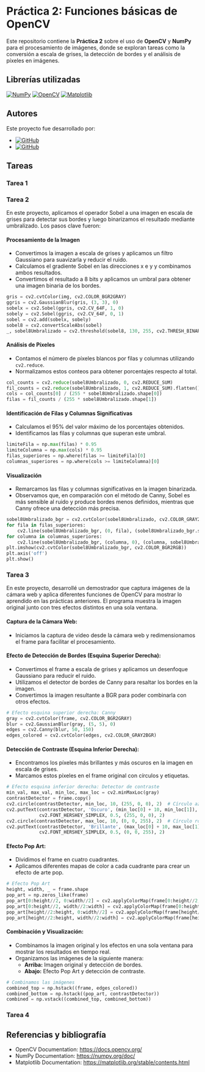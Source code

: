 # Práctica 2: Funciones básicas de OpenCV

Este repositorio contiene la **Práctica 2** sobre el uso de **OpenCV** y **NumPy** para el procesamiento de imágenes, donde se exploran tareas como la conversión a escala de grises, la detección de bordes y el análisis de píxeles en imágenes.

## Librerías utilizadas

[![NumPy](https://img.shields.io/badge/NumPy-013243?style=for-the-badge&logo=numpy)](https://numpy.org/)
[![OpenCV](https://img.shields.io/badge/OpenCV-5C3EE8?style=for-the-badge&logo=opencv)](https://opencv.org/)
[![Matplotlib](https://img.shields.io/badge/Matplotlib-3776AB?style=for-the-badge&logo=matplotlib)](https://matplotlib.org/)

## Autores

Este proyecto fue desarrollado por:

- [![GitHub](https://img.shields.io/badge/GitHub-Francisco%20Javier%20L%C3%B3pez%E2%80%93Dufour%20Morales-yellow?style=flat-square&logo=github)](https://github.com/gitfrandu4)
- [![GitHub](https://img.shields.io/badge/GitHub-Marcos%20V%C3%A1zquez%20Tasc%C3%B3n-red?style=flat-square&logo=github)](https://github.com/DerKom)

## Tareas

### Tarea 1


### Tarea 2
En este proyecto, aplicamos el operador Sobel a una imagen en escala de grises para detectar sus bordes y luego binarizamos el resultado mediante umbralizado. Los pasos clave fueron:

#### Procesamiento de la Imagen

- Convertimos la imagen a escala de grises y aplicamos un filtro Gaussiano para suavizarla y reducir el ruido.
- Calculamos el gradiente Sobel en las direcciones x e y y combinamos ambos resultados.
- Convertimos el resultado a 8 bits y aplicamos un umbral para obtener una imagen binaria de los bordes.

```python
gris = cv2.cvtColor(img, cv2.COLOR_BGR2GRAY)
ggris = cv2.GaussianBlur(gris, (3, 3), 0)
sobelx = cv2.Sobel(ggris, cv2.CV_64F, 1, 0)
sobely = cv2.Sobel(ggris, cv2.CV_64F, 0, 1)
sobel = cv2.add(sobelx, sobely)
sobel8 = cv2.convertScaleAbs(sobel)
_, sobel8Umbralizado = cv2.threshold(sobel8, 130, 255, cv2.THRESH_BINARY)
```

#### Análisis de Píxeles

- Contamos el número de píxeles blancos por filas y columnas utilizando `cv2.reduce`.
- Normalizamos estos conteos para obtener porcentajes respecto al total.

```python
col_counts = cv2.reduce(sobel8Umbralizado, 0, cv2.REDUCE_SUM)
fil_counts = cv2.reduce(sobel8Umbralizado, 1, cv2.REDUCE_SUM).flatten()
cols = col_counts[0] / (255 * sobel8Umbralizado.shape[0])
filas = fil_counts / (255 * sobel8Umbralizado.shape[1])
```

#### Identificación de Filas y Columnas Significativas

- Calculamos el 95% del valor máximo de los porcentajes obtenidos.
- Identificamos las filas y columnas que superan este umbral.

```python
limiteFila = np.max(filas) * 0.95
limiteColumna = np.max(cols) * 0.95
filas_superiores = np.where(filas >= limiteFila)[0]
columnas_superiores = np.where(cols >= limiteColumna)[0]
```

#### Visualización

- Remarcamos las filas y columnas significativas en la imagen binarizada.
- Observamos que, en comparación con el método de Canny, Sobel es más sensible al ruido y produce bordes menos definidos, mientras que Canny ofrece una detección más precisa.

```python
sobel8Umbralizado_bgr = cv2.cvtColor(sobel8Umbralizado, cv2.COLOR_GRAY2BGR)
for fila in filas_superiores:
    cv2.line(sobel8Umbralizado_bgr, (0, fila), (sobel8Umbralizado_bgr.shape[1]-1, fila), (0, 0, 255), 1)
for columna in columnas_superiores:
    cv2.line(sobel8Umbralizado_bgr, (columna, 0), (columna, sobel8Umbralizado_bgr.shape[0]-1), (255, 0, 0), 1)
plt.imshow(cv2.cvtColor(sobel8Umbralizado_bgr, cv2.COLOR_BGR2RGB))
plt.axis('off')
plt.show()
```

### Tarea 3

En este proyecto, desarrollé un demostrador que captura imágenes de la cámara web y aplica diferentes funciones de OpenCV para mostrar lo aprendido en las prácticas anteriores. El programa muestra la imagen original junto con tres efectos distintos en una sola ventana.

#### Captura de la Cámara Web:
   - Iniciamos la captura de video desde la cámara web y redimensionamos el frame para facilitar el procesamiento.

#### Efecto de Detección de Bordes (Esquina Superior Derecha):
   - Convertimos el frame a escala de grises y aplicamos un desenfoque Gaussiano para reducir el ruido.
   - Utilizamos el detector de bordes de Canny para resaltar los bordes en la imagen.
   - Convertimos la imagen resultante a BGR para poder combinarla con otros efectos.

   ```python
   # Efecto esquina superior derecha: Canny
   gray = cv2.cvtColor(frame, cv2.COLOR_BGR2GRAY)
   blur = cv2.GaussianBlur(gray, (5, 5), 0)
   edges = cv2.Canny(blur, 50, 150)
   edges_colored = cv2.cvtColor(edges, cv2.COLOR_GRAY2BGR)
   ```

#### Detección de Contraste (Esquina Inferior Derecha):
   - Encontramos los píxeles más brillantes y más oscuros en la imagen en escala de grises.
   - Marcamos estos píxeles en el frame original con círculos y etiquetas.

   ```python
   # Efecto esquina inferior derecha: Detector de contraste
   min_val, max_val, min_loc, max_loc = cv2.minMaxLoc(gray)
   contrastDetector = frame.copy()
   cv2.circle(contrastDetector, min_loc, 10, (255, 0, 0), 2)  # Círculo azul
   cv2.putText(contrastDetector, 'Oscuro', (min_loc[0] + 10, min_loc[1]),
               cv2.FONT_HERSHEY_SIMPLEX, 0.5, (255, 0, 0), 2)
   cv2.circle(contrastDetector, max_loc, 10, (0, 0, 255), 2)  # Círculo rojo
   cv2.putText(contrastDetector, 'Brillante', (max_loc[0] + 10, max_loc[1]),
               cv2.FONT_HERSHEY_SIMPLEX, 0.5, (0, 0, 255), 2)
   ```

#### Efecto Pop Art:
   - Dividimos el frame en cuatro cuadrantes.
   - Aplicamos diferentes mapas de color a cada cuadrante para crear un efecto de arte pop.

   ```python
   # Efecto Pop Art
   height, width, _ = frame.shape
   pop_art = np.zeros_like(frame)
   pop_art[0:height//2, 0:width//2] = cv2.applyColorMap(frame[0:height//2, 0:width//2], cv2.COLORMAP_HSV)
   pop_art[0:height//2, width//2:width] = cv2.applyColorMap(frame[0:height//2, width//2:width], cv2.COLORMAP_OCEAN)
   pop_art[height//2:height, 0:width//2] = cv2.applyColorMap(frame[height//2:height, 0:width//2], cv2.COLORMAP_PINK)
   pop_art[height//2:height, width//2:width] = cv2.applyColorMap(frame[height//2:height, width//2:width], cv2.COLORMAP_SPRING)
   ```

#### Combinación y Visualización:
   - Combinamos la imagen original y los efectos en una sola ventana para mostrar los resultados en tiempo real.
   - Organizamos las imágenes de la siguiente manera:
     - **Arriba:** Imagen original y detección de bordes.
     - **Abajo:** Efecto Pop Art y detección de contraste.

   ```python
   # Combinamos las imágenes
   combined_top = np.hstack((frame, edges_colored))
   combined_bottom = np.hstack((pop_art, contrastDetector))
   combined = np.vstack((combined_top, combined_bottom))
   ```

### Tarea 4


## Referencias y bibliografía

- OpenCV Documentation: https://docs.opencv.org/
- NumPy Documentation: https://numpy.org/doc/
- Matplotlib Documentation: https://matplotlib.org/stable/contents.html